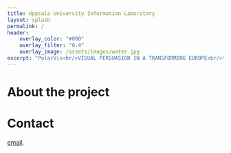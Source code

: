 ```yaml
---
title: Uppsala University Information Laboratory
layout: splash
permalink: /
header:
    overlay_color: "#000"
    overlay_filter: "0.4"
    overlay_image: /assets/images/water.jpg
excerpt: "PolarVis<br/>VISUAL PERSUASION IN A TRANSFORMING EUROPE<br/>the affective and polarising power of visual content in online political discourse"
---
```


# About the project

# Contact

<a href="mailto:it-polarvis-info@lists.uu.se">email</a>.





